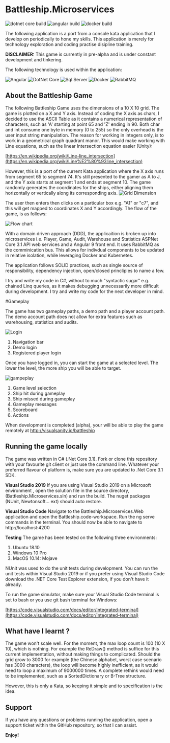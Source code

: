
# Battleship.Microservices
![dotnet core build](https://github.com/visualsanity/Battleship.Microservices/workflows/dotnet%20core%20build/badge.svg) ![angular build](https://github.com/visualsanity/Battleship.Microservices/workflows/angular%20build/badge.svg) ![docker build](https://github.com/visualsanity/Battleship.Microservices/workflows/docker%20build/badge.svg)

The following application is a port from a console kata application that I develop on periodically to hone my skills. This application is merely for technology exploration and coding practise disipline training. 

**DISCLAIMER:** This game is currently in pre-alpha and is under constant development and tinkering.

The following technology is used within the application:

![Angular](https://github.com/VisualSanity/Battleship.Microservices/blob/master/support/angular.png) 
![DotNet Core](https://github.com/VisualSanity/Battleship.Microservices/blob/master/support/dotnetcore.png) 
![Sql Server](https://github.com/VisualSanity/Battleship.Microservices/blob/master/support/sqlserver.png) 
![Docker](https://github.com/VisualSanity/Battleship.Microservices/blob/master/support/docker.png) 
![RabbitMQ](https://github.com/VisualSanity/Battleship.Microservices/blob/master/support/rabbitmq.png) 


## About the Battleship Game
The following Battleship Game uses the dimensions of a 10 X 10 grid.  The game is plotted on a X and Y axis. Instead of coding the X axis as chars, I decided to use the ASCII Table as it contains a numerical representation of characters, such as 'A' starting at point 65 and 'Z' ending in 90.  Both char and int consume one byte in memory (0 to 255) so the only overhead is the user input string manipulation. The reason for working in integers only, is to work in a geometrical graph quadrant manor. This would make working with Line equations, such as the linear Intersection equation easier (Unity):

[https://en.wikipedia.org/wiki/Line-line_intersection](https://en.wikipedia.org/wiki/Line%E2%80%93line_intersection)

However, this is a port of the current Kata application where the X axis runs from segment 65 to segment 74. It's still presented to the gamer as A to J, and the Y axis starts at segment 1 and ends at segment 10.  The game randomly generates the coordinates for the ships, either aligning them horizontally or vertically along its corresponding axis.
![Grid Dimension](https://github.com/VisualSanity/Battleship.Microservices/blob/master/support/Grid.jpg)

The user then enters then clicks on a particular box e.g. "A1" or "c7", and this will get mapped to coordinates X and Y accordingly. The flow of the game, is as follows: 

![Flow chart](https://github.com/visualsanity/Battleship.Microservices/blob/master/support/Game_FlowChart.jpg)

With a domain driven approach (DDD), the applicaition is broken up into microservices i.e. Player, Game, Audit, Warehouse and  Statistics ASPNet Core 3.1 API web services and a Angular 9 front end. It uses RabbitMQ as the comminication bus. This allows for indivdual components to be updated in relative isolation, while leveraging Docker and Kubernetes.

The application follows SOLID practices, such as single source of responsibility, dependency injection, open/closed princliples to name a few. 

I try and write my code in C#, without to much "syntactic sugar" e.g. chained Linq queries, as it makes debugging unnecessarily more difficult during development. I try and write my code for the next developer in mind. 

#Gameplay

The game has two gameplay paths, a demo path and a player account path. The demo account path does not allow for extra features such as warehousing, statistics and audits.

![Login](https://github.com/visualsanity/Battleship.Microservices/blob/master/support/login.png)

 1. Navigation bar
 2. Demo login
 3. Registered player login
 
 Once you have logged in, you can start the game at a selected level. The lower the level, the more ship you will be able to target.
 
![gampeplay](https://github.com/visualsanity/Battleship.Microservices/blob/master/support/gameplay.png)

 1. Game level selection
 2. Ship hit during gameplay
 3. Ship missed during gameplay
 4. Gameplay messages
 5. Scoreboard
 6. Actions

When development is completed (alpha), your will be able to play the game remotely at http://visualsanity.io/battleship

## Running the game locally
 The game was written in C# (.Net Core 3.1). Fork or clone this repository with your favourite git client or just use the command line. Whatever your preferred flavour of platform is, make sure you are updated to .Net Core 3.1 SDK.

**Visual Studio 2019**
If you are using Visual Studio 2019 on a Microsoft environment , open the solution file in the source directory, (Battleship.Microservices.sln) and run the build. The nuget packages (NUnit, Newtonsoft... ext) should auto restore.

**Visual Studio Code**
Navigate to the Battleship.Microservices.Web application and open the Battleship.code-workspace. Run the ng serve commands in the terminal. You should now be able to navigate to http://localhost:4200

**Testing**
The game has been tested on the following three environments:
 1. Ubuntu 18.10
 2. Windows 10 Pro
 3. MacOS 10.14: Mojave

NUnit was used to do the unit tests during development. You can run the unit tests within Visual Studio 2019 or if you prefer using Visual Studio Code download the .NET Core Test Explorer extension, if you don't have it already.

To run the game simulator, make sure your Visual Studio Code terminal is set to bash or you use git bash terminal for Windows:

[https://code.visualstudio.com/docs/editor/integrated-terminal](https://code.visualstudio.com/docs/editor/integrated-terminal)


## What have I learnt ?

The game won't scale well. For the moment, the max loop count is 100 (10 X 10), which is nothing. For example the ReDraw() method is suffice for this current implementation, without making things to complicated. Should the grid grow to 3000 for example (the Chinese alphabet, worst case scenario has 3000 characters), the loop will become highly inefficient, as it would need to loop a maximum of 9000000 times. A complete rethink would need to be implemented, such as a SortedDictionary or B-Tree structure.

However, this is only a Kata, so keeping it simple and to specification is the idea. 

## Support
If you have any questions or problems running the application, open a support ticket within the GitHub repository, so that I can assist.

**Enjoy!**
